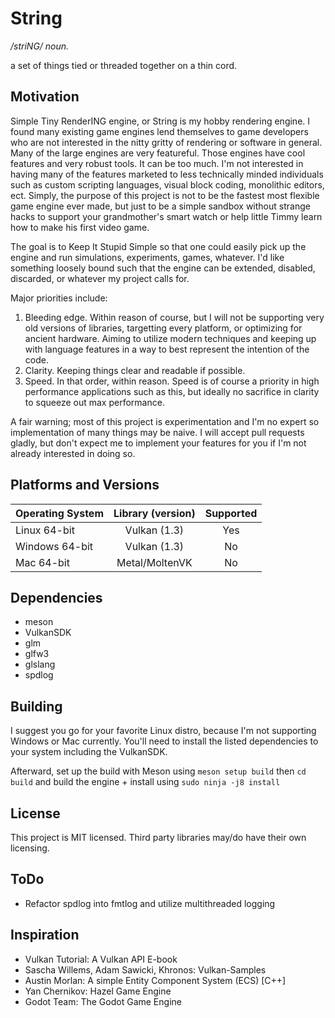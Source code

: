 # String

*/striNG/*
*noun.*

a set of things tied or threaded together on a thin cord.

## Motivation

Simple Tiny RenderING engine, or String is my hobby rendering engine. I found many existing game engines lend themselves to game developers who are not interested in the nitty gritty of rendering or software in general. Many of the large engines are very featureful. Those engines have cool features and very robust tools. It can be too much. I'm not interested in having many of the features marketed to less technically minded individuals such as custom scripting languages, visual block coding, monolithic editors, ect. Simply, the purpose of this project is not to be the fastest most flexible game engine ever made, but just to be a simple sandbox without strange hacks to support your grandmother's smart watch or help little Timmy learn how to make his first video game.

The goal is to Keep It Stupid Simple so that one could easily pick up the engine and run simulations, experiments, games, whatever. I'd like something loosely bound such that the engine can be extended, disabled, discarded, or whatever my project calls for.

Major priorities include:
1. Bleeding edge. Within reason of course, but I will not be supporting very old versions of libraries, targetting every platform, or optimizing for ancient hardware. Aiming to utilize modern techniques and keeping up with language features in a way to best represent the intention of the code.
2. Clarity. Keeping things clear and readable if possible.
3. Speed. In that order, within reason. Speed is of course a priority in high performance applications such as this, but ideally no sacrifice in clarity to squeeze out max performance.

A fair warning; most of this project is experimentation and I'm no expert so implementation of many things may be naive. I will accept pull requests gladly, but don't expect me to implement your features for you if I'm not already interested in doing so.

## Platforms and Versions
| Operating System  | Library (version) | Supported     |
| :---------------- | :---------------: | :-----------: |
| Linux 64-bit      | Vulkan (1.3)      | Yes           |
| Windows 64-bit    | Vulkan (1.3)      | No            |
| Mac 64-bit        | Metal/MoltenVK    | No            |

## Dependencies

- meson
- VulkanSDK
- glm
- glfw3
- glslang
- spdlog

## Building

I suggest you go for your favorite Linux distro, because I'm not supporting Windows or Mac currently. You'll need to install the listed dependencies to your system including the VulkanSDK.

Afterward, set up the build with Meson using `meson setup build` then `cd build` and build the engine + install using `sudo ninja -j8 install`

## License

This project is MIT licensed. Third party libraries may/do have their own licensing.

## ToDo

- Refactor spdlog into fmtlog and utilize multithreaded logging

## Inspiration

- Vulkan Tutorial: A Vulkan API E-book
- Sascha Willems, Adam Sawicki, Khronos: Vulkan-Samples
- Austin Morlan: A simple Entity Component System (ECS) [C++]
- Yan Chernikov: Hazel Game Engine
- Godot Team: The Godot Game Engine
